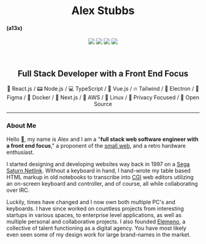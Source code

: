 <h1 align="center">Alex Stubbs <h4>(a13x)</h4></h1>
<p align="center">
    <a href="https://github.com/alexjstubbs" target="_blank"><img src="https://img.shields.io/badge/-Github-000?style=flat-square&logo=Github&logoColor=white"/></a>
    <a href="https://www.linkedin.com/in/alexanderstubbs" target="_blank"><img src="https://img.shields.io/badge/-LinkedIn-blue?style=flat-square&logo=Linkedin&logoColor=white"/></a>
    <a href="mailto:hialex@duck.com" target="_blank"><img src="https://img.shields.io/badge/-Gmail-c14438?style=flat-square&logo=Gmail&logoColor=white"/></a>
    <a href="https://github.com/alexjstubbs/PGP"><img src="https://img.shields.io/badge/PGP-KEY"></a>
</p>

<p>&nbsp;</p>

<h2 align="center"><strong>Full Stack Developer with a Front End Focus</strong></h2>
<p align="center">🎇 React.js / 📟 Node.js / 💻 TypeScript / 🎩 Vue.js  / 🔥 Tailwind /  👾 Electron / 📏 Figma / 🐋 Docker / 🌟 Next.js / 🔅 AWS / 🐧 Linux / 🔐 Privacy Focused / 📄 Open Source </p>

---------------

<h3>About Me</h3>
<p>Hello 👋, my name is Alex and I am a "<strong>full stack web software engineer with a front end focus</strong>," a proponent of the <a href="https://benhoyt.com/writings/the-small-web-is-beautiful/" target="_blank">small web</a>, and a retro hardware enthusiast.</p>

<p>I started designing and developing websites way back in 1997 on a <a href="https://en.wikipedia.org/wiki/Sega_Net_Link" target="_blank">Sega Saturn Netlink</a>. Without a keyboard in hand, I hand-wrote my table based HTML markup in old notebooks to transcribe into <a href="https://en.wikipedia.org/wiki/Common_Gateway_Interface" target="_blank">CGI</a> web editors utilizing an on-screen keyboard and controller, and of course, all while collaborating over IRC.</p>

<p>Luckily, times have changed and I now own both multiple PC's and keyboards. I have since worked on countless projects from interesting startups in various spaces, to enterprise level applications, as well as multiple personal and collaborative projects. I also founded <a href="https://www.elemeno.dev/" target="_blank">Elemeno</a>, a collective of talent functioning as a digital agency. You have most likely even seen some of my design work for large brand-names in the market.</p>


